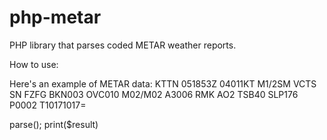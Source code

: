 # php-metar
PHP library that parses coded METAR weather reports.

How to use:

Here's an example of METAR data:
KTTN 051853Z 04011KT M1/2SM VCTS SN FZFG BKN003 OVC010 M02/M02 A3006 RMK AO2 TSB40 SLP176 P0002 T10171017=

<?php

include 'Metar.php';

$data = "KTTN 051853Z 04011KT M1/2SM VCTS SN FZFG BKN003 OVC010 M02/M02 A3006 RMK AO2 TSB40 SLP176 P0002 T10171017=";
$metar = new Metar($data);
$result = $metar->parse();

print($result)
